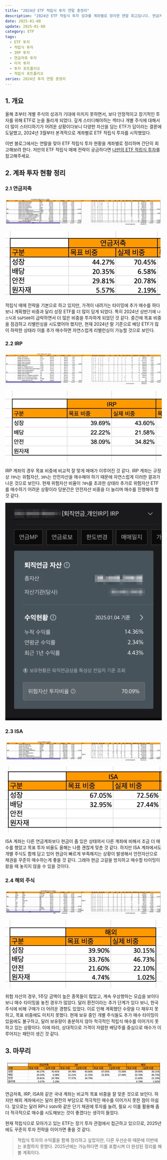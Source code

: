 ```yaml
---
title: "2024년 ETF 적립식 투자 연말 총정리"
description: "2024년 ETF 적립식 투자 성과를 계좌별로 정리한 연말 회고입니다. 연금저축, IRP, ISA 계좌의 포트폴리오 현황과 투자 전략을 분석합니다."
date: 2025-01-08
update: 2025-01-08
category: ETF
tags:
  - ETF 투자
  - 적립식 투자
  - IRP 투자
  - 연금저축 투자
  - 미국 투자
  - 투자 포트폴리오
  - 적립식 포트폴리오
series: 2024년 투자 연말 총정리
---
```


## 1. 개요

올해 초부터 개별 주식의 성과가 기대에 미치지 못하면서, 보다 안정적이고 장기적인 투자를 위해 ETF로 눈을 돌리게 되었다. 깊게 스터디해야하는 섹터나 개별 주식에 대해서 더 많이 스터디하기가 어려운 상황이다보니 다양한 자산을 담는 ETF가 답이라는 결론에 도달했고, 2024년 3월부터 본격적으로 계좌별로 ETF 적립식 투자를 시작했었다.

이번 블로그에서는 연말을 맞아 ETF 적립식 투자 현황을 계좌별로 정리하며 간단히 회고해보려 한다. 저만의 ETF 적립식 매매 전략이 궁금하다면 [나만의 ETF 적립식 투자](https://finance.advenoh.pe.kr/나만의-etf-적립식-투자/)를 참고해주세요.

## 2. 계좌 투자 현황 정리

### 2.1 연금저축

![연금저축 포트폴리오](image-20250108090406417.png)

![연금저축 비중](image-20250108090447721.png)

적립식 매매 전략을 기본으로 하고 있지만, 가격이 내려가는 타이밍에 추가 매수를 하다 보니 계획했던 비중과 달리 성장 ETF를 더 많이 담게 되었다. 특히 2024년 상반기에 `나스닥`과 `S&P500`이 급락하면서 더 많은 비중을 투자하게 되었던 것 같다. 중간에 목표 비중을 점검하고 리밸런싱을 시도했어야 했지만, 현재 2024년 말 기준으로 배당 ETF가 많이 하락한 상태라 이를 추가 매수하면 자연스럽게 리밸런싱이 가능할 것으로 보인다.

### 2.2 IRP

![IRP 포트폴리오](image-20250108090504055.png)

![IRP 투자 비중](image-20250108090517923.png)

IRP 계좌의 경우 목표 비중에 비교적 잘 맞게 매매가 이루어진 것 같다. IRP 계좌는 규정상 `70%`는 위험자산, `30%`는 안전자산을 매수해야 하기 때문에 자연스럽게 이러한 결과가 나온 것으로 보인다. 현재 위험자산 비율이 `70%`를 초과한 상태라 추가로 위험자산 ETF를 매수하기 어려운 상황이라 당분간은 안전자산 비중을 더 늘리며 매수를 진행해야 할 것 같다.

![IRP 위험자산 - 투자비율](image-20250108090535663.png)

### 2.3 ISA

![ISA 포트폴리오](image-20250108090606293.png)

![ISA 투자비중](image-20250108090628662.png)

ISA 계좌는 다른 연금계좌보다 현금이 좀 있은 상태여서 다른 계좌에 비해서 조금 더 매수를 했었고 목표 투자 비율도 올해는 나름 괜찮게 맞춘 것 같다. 하지만 ISA 계좌에서도 개별 주식도 함께 담고 있어 현금이 빠르게 부족해지는 상황이 발생해서 안전자산으로 채권을 꾸준히 매수하는게 좋을 것 같다. 그래야 현금 고갈을 방지하고 매수할 타이밍이 왔을 때 놓지지 않을 수 있을 것이다.

### 2.4 해외 주식

![해외 포트폴리오](image-20250108090643379.png)

![해외 투자비중](image-20250108090658000.png)

위험 자산의 경우, 1주당 금액이 높은 종목들이 많았고, 계속 우상향하는 모습을 보이다 보니 매수 타이밍을 놓친 경우가 많았다. 달러 환전이라는 추가 단계가 있다 보니, 한국 주식에 비해 구매가 더 어려운 경향도 있었다. 이로 인해 계획했던 수량을 다 채우지 못하고, 목표 비중에도 미치지 못했다. 현재 보유 중인 개별 주식들도 추가 매수 타이밍이 있음에도 불구하고, 달러 보유량이 충분하지 않아 적극적인 적립식 매수를 이어가지 못하고 있는 상황이다. 이에 따라, 상대적으로 가격이 저렴한 배당주를 중심으로 매수가 이루어지는 패턴이 생긴 것 같다.

## 3. 마무리

![적립식 투자비중 총정리](image-20250108090711350.png)

연금저축, IRP, ISA와 같은 국내 계좌는 비교적 목표 비중을 잘 맞춘 것으로 보인다. 하지만 해외 계좌에서는 달러 환전의 부담으로 적극적인 매수를 이어가지 못한 점이 아쉽다. 앞으로는 달러 RP나 `SGOV`와 같은 단기 채권에 투자를 늘려, 필요 시 이를 활용해 좀 더 적극적으로 매수를 시도해보는 것이 좋겠다는 생각이 들었다.

현재 적립식으로 모아가고 있는 ETF는 장기 투자 관점에서 접근하고 있으므로, 2025년에도 꾸준히 투자 전략을 이어가면 좋을 것 같다.

> 적립식 투자의 수익률을 함께 정리하고 싶었지만, 다른 우선순위 때문에 이번에는 포함하지 못했다. 2025년에는 가능하다면 이를 포함시켜 더 완성된 정리를 해볼 계획이다.